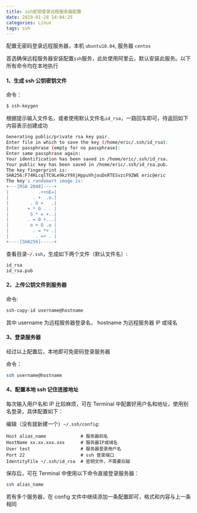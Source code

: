 ```yaml
---
title: ssh密钥登录远程服务器配置
date: 2019-01-28 14:04:25
categories: Linux
tags: ssh
---
```


配置无密码登录远程服务器，本机 `ubuntu18.04`, 服务器 `centos`

首选确保远程服务器安装配置`ssh`服务，此处使用阿里云，默认安装此服务。以下所有命令均在本地执行

#### 1、生成 ssh 公钥密钥文件
命令：
```bash
$ ssh-keygen
```
<!-- more -->
根据提示输入文件名，或者使用默认文件名`id_rsa`，一路回车即可，待返回如下内容表示创建成功
```bash
Generating public/private rsa key pair.
Enter file in which to save the key (/home/eric/.ssh/id_rsa): 
Enter passphrase (empty for no passphrase): 
Enter same passphrase again: 
Your identification has been saved in /home/eric/.ssh/id_rsa.
Your public key has been saved in /home/eric/.ssh/id_rsa.pub.
The key fingerprint is:
SHA256:F74RLcqlTC9Le9kzY9XjHppuVhjouDxRTESvzcF9ZWE eric@eric
The key's randomart image is:
+---[RSA 2048]----+
|           .++oE=|
|         . +  .o.|
|        . O +   .|
|       + * O . . |
|        S * = +..|
|       . = O +...|
|        o + O .o |
|         . = *+ .|
|          . =+ . |
+----[SHA256]-----+
```
查看目录`~/.ssh`，生成如下两个文件（默认文件名）:
```bash
id_rsa
id_rsa.pub
```
#### 2、上传公钥文件到服务器
命令:
```bash
ssh-copy-id username@hostname
```
其中 username 为远程服务器登录名， hostname 为远程服务器 IP 或域名

#### 3、登录服务器
经过以上配置后，本地即可免密码登录服务器

命令：
```bash
ssh username@hostname
```
#### 4、配置本地 ssh 记住连接地址
每次输入用户名和 IP 比较麻烦，可在 Terminal 中配置好用户名和地址，使用别名登录，具体配置如下：

编辑（没有就新建一个）`~/.ssh/config`:
```
Host alias_name             # 服务器别名
HostName xx.xx.xxx.xxx      # 服务器IP或域名
User test                   # 服务器登录用户名
Port 22                     # ssh 登录端口
IdentityFile ~/.ssh/id_rsa  # 密钥文件，不需要后辍
```
保存后，可在 Terminal 中使用以下命令直接登录服务器：
```bash
ssh alias_name
```
若有多个服务器，在 config 文件中继续添加一条配置即可，格式和内容与上一条相同
